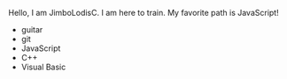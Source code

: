 Hello, I am JimboLodisC. I am here to train.
My favorite path is JavaScript!
* guitar
* git
* JavaScript
* C++
* Visual Basic
